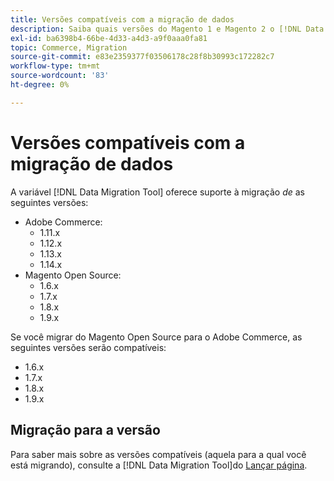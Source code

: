 ```yaml
---
title: Versões compatíveis com a migração de dados
description: Saiba quais versões do Magento 1 e Magento 2 o [!DNL Data Migration Tool] suporta.
exl-id: ba6398b4-66be-4d33-a4d3-a9f0aaa0fa81
topic: Commerce, Migration
source-git-commit: e83e2359377f03506178c28f8b30993c172282c7
workflow-type: tm+mt
source-wordcount: '83'
ht-degree: 0%

---
```


# Versões compatíveis com a migração de dados

A variável [!DNL Data Migration Tool] oferece suporte à migração _de_ as seguintes versões:

* Adobe Commerce:
   * 1.11.x
   * 1.12.x
   * 1.13.x
   * 1.14.x
* Magento Open Source:
   * 1.6.x
   * 1.7.x
   * 1.8.x
   * 1.9.x

Se você migrar do Magento Open Source para o Adobe Commerce, as seguintes versões serão compatíveis:

* 1.6.x
* 1.7.x
* 1.8.x
* 1.9.x

## Migração para a versão

Para saber mais sobre as versões compatíveis (aquela para a qual você está migrando), consulte a [!DNL Data Migration Tool]do [Lançar página](https://github.com/magento/data-migration-tool/releases).
